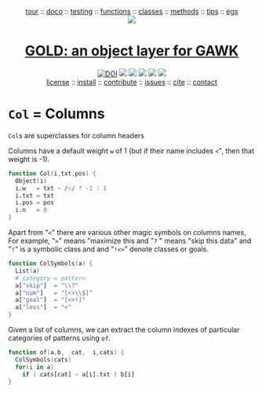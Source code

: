 <a name=top>
<p align=center><a
href="https://github.com/timm/gold/blob/master/doc/01tour.md#top">tour</a> :: <a
href="https://github.com/timm/gold/doc/02doco.md#top">doco</a> :: <a
href="https://github.com/timm/gold/blob/master/doc/03testing.md#top">testing</a> :: <a
href="https://github.com/timm/gold/blob/master/doc/04functions.md#top">functions</a> :: <a
href="https://github.com/timm/gold/blob/master/doc/05classes.md#top">classes</a> :: <a
href="https://github.com/timm/gold/blob/master/doc/06methods.md#top">methods</a> :: <a
href="https://github.com/timm/gold/blob/master/doc/07tips.md#top">tips</a> :: <a
href="https://github.com/timm/gold/blob/master/doc/08examples.md#top">egs</a> <br>
<img src="https://github.com/timm/gold/blob/master/etc/img/coins.png"></p>
<h1 align=center><a href="/README.md#top">GOLD: an object layer for GAWK</a></h1>
<p align=center><a 
href="https://doi.org/10.5281/zenodo.3841466"><img 
src="https://zenodo.org/badge/DOI/10.5281/zenodo.3841466.svg" alt="DOI"></a>
<img src="https://img.shields.io/badge/license-mit-red">   
<img src="https://img.shields.io/badge/language-gawk-orange">    
<img src="https://img.shields.io/badge/purpose-ai,se-blueviolet">
<img src="https://img.shields.io/badge/platform-mac,*nux-informational">
<a href="https://travis-ci.org/github/timm/gold"><img 
src="https://travis-ci.org/timm/gold.svg?branch=master"></a> <br> <a
href="https://github.com/timm/gold/blob/master/LICENSE.md#top">license</a> :: <a
href="https://github.com/timm/gold/blob/master/INSTALL.md#top">install</a> :: <a
href="https://github.com/timm/gold/blob/master/CODE_OF_CONDUCT.md#top">contribute</a> :: <a
href="https://github.com/timm/gold/issues">issues</a> :: <a
href="https://github.com/timm/gold/blob/master/CITATION.md#top">cite</a> :: <a
href="https://github.com/timm/gold/blob/master/CONTACT.md#top">contact</a></p>


# `Col` = Columns

`Col`s are superclasses for column headers

Columns have a default weight `w` 
of 1 (but  if their name includes 
`<`", then that weight is -1).

```awk
function Col(i,txt,pos) {
  Object(i)
  i.w   = txt ~ /</ ? -1 : 1
  i.txt = txt
  i.pos = pos
  i.n   = 0
}
```

Apart from "`<`" there are various other magic symbols
on columns names, For example, "`>`" means "maximize this
and "`?` " means "skip this data"
and "`!`" is a symbolic class and
and "`!<>`" denote classes or goals.

```awk
function ColSymbols(a) { 
  List(a)
  # category = pattern
  a["skip"]  = "\\?"
  a["num"]   = "[<>\\$]"
  a["goal"]  = "[<>!]"
  a["less"]  = "<"
}
```

Given a list of columns, we can extract the column indexes
of particular categories of patterns  using `of`.

```awk
function of(a,b,  cat,  i,cats) {
  ColSymbols(cats)
  for(i in a)
    if ( cats[cat] ~ a[i].txt ) b[i]
}
```
